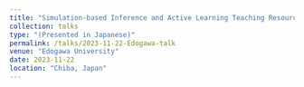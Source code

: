 ```yaml
---
title: "Simulation-based Inference and Active Learning Teaching Resources from the STUB Network"
collection: talks
type: "(Presented in Japanese)"
permalink: /talks/2023-11-22-Edogawa-talk
venue: "Edogawa University"
date: 2023-11-22
location: "Chiba, Japan"
---
```

